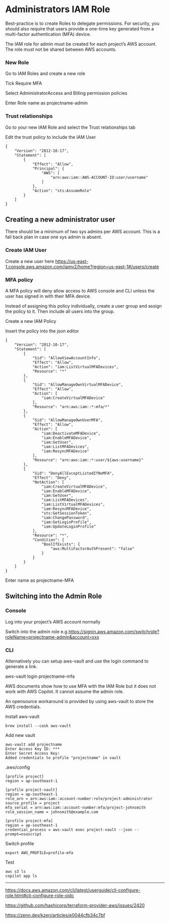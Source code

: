 # Administrators IAM Role

Best-practice is to create Roles to delegate permissions. For security, you should also require that users provide a one-time key generated from a multi-factor authentication (MFA) device.

The IAM role for admin must be created for each project’s AWS account. The role must not be shared between AWS accounts. 

### New Role

Go to IAM Roles and create a new role

Tick Require MFA

Select AdministratorAccess and Billing permission policies

Enter Role name as projectname-admin

### Trust relationships

Go to your new IAM Role and select the Trust relationships tab

Edit the trust policy to include the IAM User 

```
{
	"Version": "2012-10-17",
	"Statement": [
		{
			"Effect": "Allow",
			"Principal": {
				"AWS": [
					"arn:aws:iam::AWS-ACCOUNT-ID:user/username"
				]
			},
			"Action": "sts:AssumeRole"
		}
	]
}
```

## Creating a new administrator user

There should be a minimum of two sys admins per AWS account. This is a fall back plan in case one sys admin is absent.

### Create IAM User

Create a new user here https://us-east-1.console.aws.amazon.com/iamv2/home?region=us-east-1#/users/create

### MFA policy

A MFA policy will deny allow access to AWS console and CLI unless the user has signed in with their MFA device.

Instead of assigning this policy individually, create a user group and assign the policy to it. Then include all users into the group.

Create a new IAM Policy

Insert the policy into the json editor 

```
{
    "Version": "2012-10-17",
    "Statement": [
        {
            "Sid": "AllowViewAccountInfo",
            "Effect": "Allow",
            "Action": "iam:ListVirtualMFADevices",
            "Resource": "*"
        },
        {
            "Sid": "AllowManageOwnVirtualMFADevice",
            "Effect": "Allow",
            "Action": [
                "iam:CreateVirtualMFADevice"
            ],
            "Resource": "arn:aws:iam::*:mfa/*"
        },
        {
            "Sid": "AllowManageOwnUserMFA",
            "Effect": "Allow",
            "Action": [
                "iam:DeactivateMFADevice",
                "iam:EnableMFADevice",
                "iam:GetUser",
                "iam:ListMFADevices",
                "iam:ResyncMFADevice"
            ],
            "Resource": "arn:aws:iam::*:user/${aws:username}"
        },
        {
            "Sid": "DenyAllExceptListedIfNoMFA",
            "Effect": "Deny",
            "NotAction": [
                "iam:CreateVirtualMFADevice",
                "iam:EnableMFADevice",
                "iam:GetUser",
                "iam:ListMFADevices",
                "iam:ListVirtualMFADevices",
                "iam:ResyncMFADevice",
                "sts:GetSessionToken",
                "iam:ChangePassword",
                "iam:GetLoginProfile",
                "iam:UpdateLoginProfile"
            ],
            "Resource": "*",
            "Condition": {
                "BoolIfExists": {
                    "aws:MultiFactorAuthPresent": "false"
                }
            }
        }
    ]
}
```

Enter name as projectname-MFA

## Switching into the Admin Role

### Console

Log into your project’s AWS account normally

Switch into the admin role e.g.https://signin.aws.amazon.com/switchrole?roleName=projectname-admin&account=xxx

### CLI

Alternatively you can setup aws-vault and use the login command to generate a link.

aws-vault login projectname-mfa

AWS documents show how to use MFA with the IAM Role but it does not work with AWS Copilot. It cannot assume the admin role.

An opensource workaround is provided by using aws-vault to store the AWS credentials.

Install aws-vault

`brew install --cask aws-vault`

Add new vault

```
aws-vault add projectname
Enter Access Key ID: ***
Enter Secret Access Key: 
Added credentials to profile "projectname" in vault
```


.aws/config
```
[profile project]
region = ap-southeast-1

[profile project-vault]
region = ap-southeast-1
role_arn = arn:aws:iam::account-number:role/project-administrator
source_profile = project
mfa_serial = arn:aws:iam::account-number:mfa/project-johnsmith
role_session_name = johnsmith@example.com

[profile project-mfa]
region = ap-southeast-1
credential_process = aws-vault exec project-vault --json --prompt=osascript
```

Switch profile

`export AWS_PROFILE=profile-mfa`

Test

```
aws s3 ls
copilot app ls
```

---


https://docs.aws.amazon.com/cli/latest/userguide/cli-configure-role.html#cli-configure-role-oidc

https://github.com/hashicorp/terraform-provider-aws/issues/2420 

https://zenn.dev/kzen/articles/e0044cfb34c7bf
